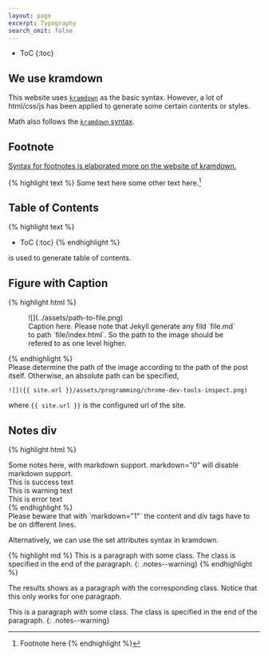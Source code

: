 ```yaml
---
layout: page
excerpt: Typography
search_omit: false
---
```


* ToC
{:toc}

## We use kramdown

This website uses [`kramdown`](http://kramdown.gettalong.org) as the basic syntax. However, a lot of html/css/js has been applied to generate some certain contents or styles.

Math also follows the [`kramdown` syntax](http://kramdown.gettalong.org/syntax.html#math-blocks).

## Footnote

[Syntax for footnotes is elaborated more on the website of kramdown.](http://kramdown.gettalong.org/syntax.html#footnotes)

{% highlight text %}
Some text here some other text here.[^1]

[^1]: Footnote here
{% endhighlight %}


## Table of Contents


{% highlight text %}
* ToC
{:toc}
{% endhighlight %}

is used to generate table of contents.

## Figure with Caption

{% highlight html %}
<figure markdown="1">
![](../assets/path-to-file.png)
<figcaption markdown="1">
Caption here. Please note that Jekyll generate any fild `file.md` to path `file/index.html`. So the path to the image should be refered to as one level higher.
</figcaption>
</figure>
{% endhighlight %}


<div class="notes--info" markdown="1">
Please determine the path of the image according to the path of the post itself. Otherwise, an absolute path can be specified,

```
![]({{ site.url }}/assets/programming/chrome-dev-tools-inspect.png)
```

where `{{ site.url }}` is the configured url of the site.
</div>


## Notes div

{% highlight html %}
<div class="notes--info" markdown="1">
Some notes here, with markdown support. markdown="0" will disable markdown support.
</div>

<div class="notes--success" markdown="1">
This is success text
</div>

<div class="notes--warning" markdown="1">
This is warning text
</div>

<div class="notes--error" markdown="1">
This is error text
</div>
{% endhighlight %}

<div class="notes--info" markdown="1">
Please beware that with `markdown="1"` the content and div tags have to be on different lines.
</div>

Alternatively, we can use the set attributes syntax in kramdown.

{% highlight md %}
This is a paragraph with some class. The class is specified in the end of the paragraph.
{: .notes--warning}
{% endhighlight %}

The results shows as a paragraph with the corresponding class. Notice that this only works for one paragraph.

This is a paragraph with some class. The class is specified in the end of the paragraph.
{: .notes--warning}
